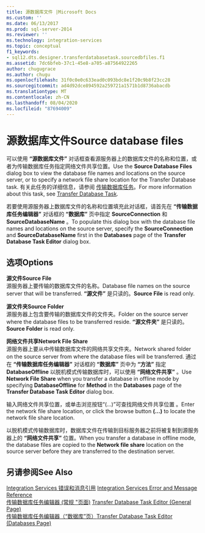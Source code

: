 ```yaml
---
title: 源数据库文件 |Microsoft Docs
ms.custom: ''
ms.date: 06/13/2017
ms.prod: sql-server-2014
ms.reviewer: ''
ms.technology: integration-services
ms.topic: conceptual
f1_keywords:
- sql12.dts.designer.transferdatabasetask.sourcedbfiles.f1
ms.assetid: 7dc6bfeb-37c1-45e8-a705-a87564922265
author: chugugrace
ms.author: chugu
ms.openlocfilehash: 31f0c0e0c633ead0c093bdc8e1f20c9b8f23cc28
ms.sourcegitcommit: ad4d92dce894592a259721a1571b1d8736abacdb
ms.translationtype: MT
ms.contentlocale: zh-CN
ms.lasthandoff: 08/04/2020
ms.locfileid: "87694009"
---
```

# <a name="source-database-files"></a><span data-ttu-id="4bb21-102">源数据库文件</span><span class="sxs-lookup"><span data-stu-id="4bb21-102">Source database files</span></span>
  <span data-ttu-id="4bb21-103">可以使用 **“源数据库文件”** 对话框查看源服务器上的数据库文件的名称和位置，或者为传输数据库任务指定网络文件共享位置。</span><span class="sxs-lookup"><span data-stu-id="4bb21-103">Use the **Source Database Files** dialog box to view the database file names and locations on the source server, or to specify a network file share location for the Transfer Database task.</span></span> <span data-ttu-id="4bb21-104">有关此任务的详细信息，请参阅 [传输数据库任务](control-flow/transfer-database-task.md)。</span><span class="sxs-lookup"><span data-stu-id="4bb21-104">For more information about this task, see [Transfer Database Task](control-flow/transfer-database-task.md).</span></span>  
  
 <span data-ttu-id="4bb21-105">若要使用源服务器上数据库文件的名称和位置填充此对话框，请首先在 **“传输数据库任务编辑器”** 对话框的 **“数据库”** 页中指定 **SourceConnection** 和 **SourceDatabaseName** 。</span><span class="sxs-lookup"><span data-stu-id="4bb21-105">To populate this dialog box with the database file names and locations on the source server, specify the **SourceConnection** and **SourceDatabaseName** first in the **Databases** page of the **Transfer Database Task Editor** dialog box.</span></span>  
  
## <a name="options"></a><span data-ttu-id="4bb21-106">选项</span><span class="sxs-lookup"><span data-stu-id="4bb21-106">Options</span></span>  
 <span data-ttu-id="4bb21-107">**源文件**</span><span class="sxs-lookup"><span data-stu-id="4bb21-107">**Source File**</span></span>  
 <span data-ttu-id="4bb21-108">源服务器上要传输的数据库文件的名称。</span><span class="sxs-lookup"><span data-stu-id="4bb21-108">Database file names on the source server that will be transferred.</span></span> <span data-ttu-id="4bb21-109">**“源文件”** 是只读的。</span><span class="sxs-lookup"><span data-stu-id="4bb21-109">**Source File** is read only.</span></span>  
  
 <span data-ttu-id="4bb21-110">**源文件夹**</span><span class="sxs-lookup"><span data-stu-id="4bb21-110">**Source Folder**</span></span>  
 <span data-ttu-id="4bb21-111">源服务器上包含要传输的数据库文件的文件夹。</span><span class="sxs-lookup"><span data-stu-id="4bb21-111">Folder on the source server where the database files to be transferred reside.</span></span> <span data-ttu-id="4bb21-112">**“源文件夹”** 是只读的。</span><span class="sxs-lookup"><span data-stu-id="4bb21-112">**Source Folder** is read only.</span></span>  
  
 <span data-ttu-id="4bb21-113">**网络文件共享**</span><span class="sxs-lookup"><span data-stu-id="4bb21-113">**Network File Share**</span></span>  
 <span data-ttu-id="4bb21-114">源服务器上要从中传输数据库文件的网络共享文件夹。</span><span class="sxs-lookup"><span data-stu-id="4bb21-114">Network shared folder on the source server from where the database files will be transferred.</span></span> <span data-ttu-id="4bb21-115">通过在 **“传输数据库任务编辑器”** 对话框的 **“数据库”** 页中为 **“方法”** 指定 **DatabaseOffline** 以脱机模式传输数据库时，可以使用 **“网络文件共享”** 。</span><span class="sxs-lookup"><span data-stu-id="4bb21-115">Use **Network File Share** when you transfer a database in offline mode by specifying **DatabaseOffline** for **Method** in the **Databases** page of the **Transfer Database Task Editor** dialog box.</span></span>  
  
 <span data-ttu-id="4bb21-116">输入网络文件共享位置，或单击浏览按钮“(…)”可查找网络文件共享位置  。</span><span class="sxs-lookup"><span data-stu-id="4bb21-116">Enter the network file share location, or click the browse button **(...)** to locate the network file share location.</span></span>  
  
 <span data-ttu-id="4bb21-117">以脱机模式传输数据库时，数据库文件在传输到目标服务器之前将被复制到源服务器上的 **“网络文件共享”** 位置。</span><span class="sxs-lookup"><span data-stu-id="4bb21-117">When you transfer a database in offline mode, the database files are copied to the **Network file share** location on the source server before they are transferred to the destination server.</span></span>  
  
## <a name="see-also"></a><span data-ttu-id="4bb21-118">另请参阅</span><span class="sxs-lookup"><span data-stu-id="4bb21-118">See Also</span></span>  
 <span data-ttu-id="4bb21-119">[Integration Services 错误和消息引用](../../2014/integration-services/integration-services-error-and-message-reference.md) </span><span class="sxs-lookup"><span data-stu-id="4bb21-119">[Integration Services Error and Message Reference](../../2014/integration-services/integration-services-error-and-message-reference.md) </span></span>  
 <span data-ttu-id="4bb21-120">[传输数据库任务编辑器 &#40;常规 "页面&#41;](general-page-of-integration-services-designers-options.md) </span><span class="sxs-lookup"><span data-stu-id="4bb21-120">[Transfer Database Task Editor &#40;General Page&#41;](general-page-of-integration-services-designers-options.md) </span></span>  
 [<span data-ttu-id="4bb21-121">传输数据库任务编辑器（“数据库”页）</span><span class="sxs-lookup"><span data-stu-id="4bb21-121">Transfer Database Task Editor &#40;Databases Page&#41;</span></span>](../../2014/integration-services/transfer-database-task-editor-databases-page.md)  
  
  
